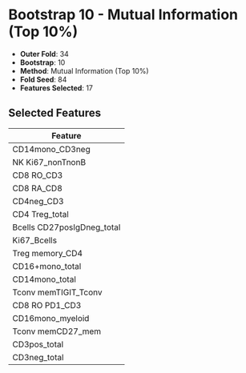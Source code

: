 # Bootstrap 10 - Mutual Information (Top 10%)

- **Outer Fold**: 34
- **Bootstrap**: 10
- **Method**: Mutual Information (Top 10%)
- **Fold Seed**: 84
- **Features Selected**: 17

## Selected Features

| Feature |
|---------|
| CD14mono_CD3neg |
| NK Ki67_nonTnonB |
| CD8 RO_CD3 |
| CD8 RA_CD8 |
| CD4neg_CD3 |
| CD4 Treg_total |
| Bcells CD27posIgDneg_total |
| Ki67_Bcells |
| Treg memory_CD4 |
| CD16+mono_total |
| CD14mono_total |
| Tconv memTIGIT_Tconv |
| CD8 RO PD1_CD3 |
| CD16mono_myeloid |
| Tconv memCD27_mem |
| CD3pos_total |
| CD3neg_total |
